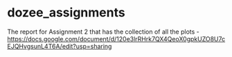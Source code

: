# dozee_assignments

The report for Assignment 2 that has the collection of all the plots - https://docs.google.com/document/d/120e3lrRHrk7QX4QeoX0gpkUZO8U7cEJQHvgsunL4T6A/edit?usp=sharing
